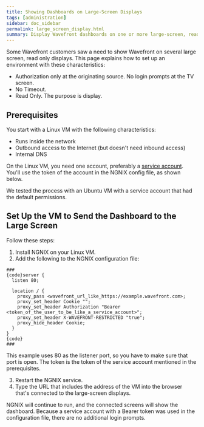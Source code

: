 ```yaml
---
title: Showing Dashboards on Large-Screen Displays
tags: [administration]
sidebar: doc_sidebar
permalink: large_screen_display.html
summary: Display Wavefront dashboards on one or more large-screen, read-only displays
---
```


Some Wavefront customers saw a need to show Wavefront on several large screen, read only displays. This page explains how to set up an environment with these characteristics:

* Authorization only at the originating source. No login prompts at the TV screen.
* No Timeout.
* Read Only. The purpose is display.

## Prerequisites

You start with a Linux VM with the following characteristics:
* Runs inside the network
* Outbound access to the Internet (but doesn't need inbound access)
* Internal DNS

On the Linux VM, you need one account, preferably a [service account](service_accounts.html). You'll use the token of the account in the NGNIX config file, as shown below.

We tested the process with an Ubuntu VM with a service account that had the default permissions.

## Set Up the VM to Send the Dashboard to the Large Screen

Follow these steps:

1. Install NGNIX on your Linux VM.
2. Add the following to the NGNIX configuration file:

```
###
{code}server {
  listen 80;

  location / {
    proxy_pass <wavefront_url_like_https://example.wavefront.com>;
    proxy_set_header Cookie "";
    proxy_set_header Authorization "Bearer <token_of_the_user_to_be_like_a_service_account>";
    proxy_set_header X-WAVEFRONT-RESTRICTED "true";
    proxy_hide_header Cookie;
  }
}
{code}
###
```
   This example uses 80 as the listener port, so you have to make sure that port is open. The token is the token of the service account mentioned in the prerequisites.

3. Restart the NGNIX service.
4. Type the URL that includes the address of the VM into the browser that's connected to the large-screen displays.

NGNIX will continue to run, and the connected screens will show the dashboard. Because a service account with a Bearer token was used in the configuration file, there are no additional login prompts.
